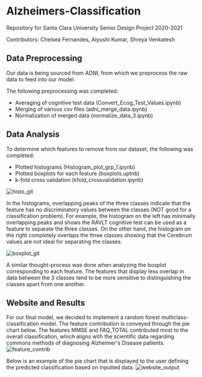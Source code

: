 # Alzheimers-Classification

Repository for Santa Clara University Senior Design Project 2020-2021

Contributors: Chelsea Fernandes, Aiyushi Kumar, Shreya Venkatesh

## Data Preprocessing

Our data is being sourced from ADNI, from which we preprocess the raw data to feed into our model. 

The following preprocessing was completed:
* Averaging of cognitive test data (Convert_Ecog_Test_Values.ipynb)
* Merging of various csv files (adni_merge_data.ipynb)
* Normalization of merged data (normalize_data_3.ipynb)

## Data Analysis 

To determine which features to remove from our dataset, the following was completed:
* Plotted histograms (Histogram_plot_grp_1.ipynb)
* Plotted boxplots for each feature (boxplots.uptnb)
* k-fold cross validation (kfold_crossvalidation.ipynb)

![histo_git](https://user-images.githubusercontent.com/37026923/134597137-8f34dc5c-16d0-43cd-953e-572dca2e0e11.png)

In the histograms, overlapping peaks of the three classes indicate that the feature has no discriminatory values between the classes (NOT good for a classification problem). For example, the histogram on the left has minimally overlapping peaks and shows the RAVLT cognitive test can be used as a feature to separate the three classes. On the other hand, the histogram on the right completely overlaps the three classes showing that the Cerebrum values are not ideal for separating the classes.

![boxplot_git](https://user-images.githubusercontent.com/37026923/134597219-506148ec-4cf8-40c8-bb06-d048aa1828ba.png)

A similar thought-process was done when analyzing the boxplot corresponding to each feature. The features that display less overlap in data between the 3 classes tend to be more sensitive to distinguishing the classes apart from one another.

## Website and Results

For our final model, we decided to implement a random forest multiclass-classification model. The feature contribution is conveyed through the pie chart below. The features MMSE and FAQ_TOTAL contributed most to the overall classification, which aligns with the scientific data regarding commons methods of diagnosing Alzheimer's Disease patients. 
![feature_contrib](https://user-images.githubusercontent.com/37026923/134597477-70d17360-28c4-4bbf-ae51-9668a771819b.png)

Below is an example of the pie chart that is displayed to the user defining the predicted classification based on inputted data. 
![website_output](https://user-images.githubusercontent.com/37026923/134597375-4bfacd4c-a466-4ee4-bb23-e179fbcaf1dd.png)

